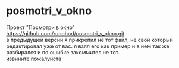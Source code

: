 # posmotri_v_okno
Проект "Посмотри в окно" 
https://github.com/runohod/posmotri_v_okno.git  
в предыдущей версии я прикрепил не тот файл, не свой который редактировал уже от вас. я взял его как пример и в нем так же разбирался и по ошибке закоммител не тот.  
извините пожалуйста

